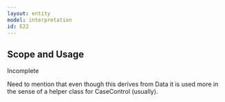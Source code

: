 ```yaml
---
layout: entity
model: interpretation
id: E22
---
```


Scope and Usage
---------------

Incomplete

Need to mention that even though this derives from Data it is used more in the sense of a helper class for CaseControl (usually).
